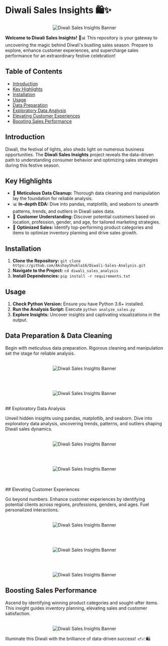 # Diwali Sales Insights 🛍️✨


<p align="center">
  <img src="diwali.jpg" alt="Diwali Sales Insights Banner">
</p>

**Welcome to Diwali Sales Insights!** 🎉📊 This repository is your gateway to uncovering the magic behind Diwali's bustling sales season. Prepare to explore, enhance customer experiences, and supercharge sales performance for an extraordinary festive celebration!

## Table of Contents

- [Introduction](#introduction)
- [Key Highlights](#key-highlights)
- [Installation](#installation)
- [Usage](#usage)
- [Data Preparation](#data-preparation)
- [Exploratory Data Analysis](#exploratory-data-analysis)
- [Elevating Customer Experiences](#elevating-customer-experiences)
- [Boosting Sales Performance](#boosting-sales-performance)

## Introduction

Diwali, the festival of lights, also sheds light on numerous business opportunities. The **Diwali Sales Insights** project reveals the data-driven path to understanding consumer behavior and optimizing sales strategies during this festive season.

## Key Highlights

- 🧹 **Meticulous Data Cleanup:** Thorough data cleaning and manipulation lay the foundation for reliable analysis.
- 📊 **In-depth EDA:** Dive into pandas, matplotlib, and seaborn to unearth patterns, trends, and outliers in Diwali sales data.
- 🎯 **Customer Understanding:** Discover potential customers based on location, profession, gender, and age, for tailored marketing strategies.
- 🚀 **Optimized Sales:** Identify top-performing product categories and items to optimize inventory planning and drive sales growth.

## Installation

1. **Clone the Repository:** `git clone https://github.com/AkshayShukla16/Diwali-Sales-Analysis.git`
2. **Navigate to the Project:** `cd diwali_sales_analysis`
3. **Install Dependencies:** `pip install -r requirements.txt`

## Usage

1. **Check Python Version:** Ensure you have Python 3.6+ installed.
2. **Run the Analysis Script:** Execute `python analyze_sales.py`
3. **Explore Insights:** Uncover insights and captivating visualizations in the output.

## Data Preparation & Data Cleaning

Begin with meticulous data preparation. Rigorous cleaning and manipulation set the stage for reliable analysis.
<br><br>
<p align="center">
  <img src="Data-Info.JPG" alt="Diwali Sales Insights Banner">
</p>
<br><br>
<p align="center">
  <img src="Data-loading.JPG" alt="Diwali Sales Insights Banner">
</p>
<br>
## Exploratory Data Analysis

Unveil hidden insights using pandas, matplotlib, and seaborn. Dive into exploratory data analysis, uncovering trends, patterns, and outliers shaping Diwali sales dynamics.
<br><br>
<p align="center">
  <img src="EDA-1.PNG" alt="Diwali Sales Insights Banner">
</p>
<br><br>
<p align="center">
  <img src="EDA-2.JPG" alt="Diwali Sales Insights Banner">
</p>
<br><br>
## Elevating Customer Experiences

Go beyond numbers. Enhance customer experiences by identifying potential clients across regions, professions, genders, and ages. Fuel personalized interactions.
<br><br>
<p align="center">
  <img src="EDA-3.JPG" alt="Diwali Sales Insights Banner">
</p>
<br><br>
<p align="center">
  <img src="EDA-4.JPG" alt="Diwali Sales Insights Banner">
</p>
<br><br>
<p align="center">
  <img src="EDA-5.JPG" alt="Diwali Sales Insights Banner">
</p>

## Boosting Sales Performance

Ascend by identifying winning product categories and sought-after items. This insight guides inventory planning, elevating sales and customer satisfaction.
<br><br>
<p align="center">
  <img src="boosting.JPG" alt="Diwali Sales Insights Banner">
</p>



Illuminate this Diwali with the brilliance of data-driven success! 🪔📈🛍️
